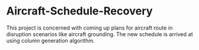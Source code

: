 # Aircraft-Schedule-Recovery
This project is concerned with coming up plans for aircraft route in disruption scenarios like aircraft grounding. The new schedule is arrived at using column generation algorithm. 
